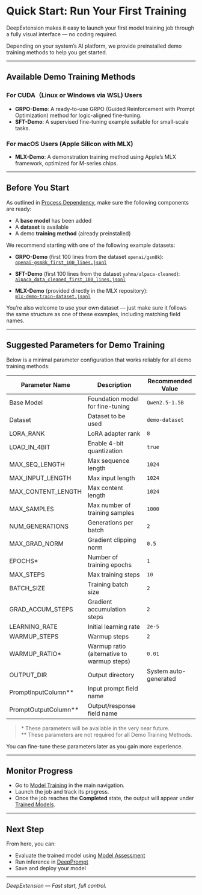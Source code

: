 # Quick Start: Run Your First Training

DeepExtension makes it easy to launch your first model training job through a fully visual interface — no coding required.

Depending on your system’s AI platform, we provide preinstalled demo training methods to help you get started.

---

## Available Demo Training Methods

### For CUDA（Linux or Windows via WSL) Users

- **GRPO-Demo**: A ready-to-use GRPO (Guided Reinforcement with Prompt Optimization) method for logic-aligned fine-tuning.
- **SFT-Demo**: A supervised fine-tuning example suitable for small-scale tasks.

### For macOS Users (Apple Silicon with MLX)

- **MLX-Demo**: A demonstration training method using Apple’s MLX framework, optimized for M-series chips.

---

## Before You Start

As outlined in [Process Dependency](tutorial-process-dependency.md), make sure the following components are ready:

- A **base model** has been added
- A **dataset** is available
- A demo **training method** (already preinstalled)

We recommend starting with one of the following example datasets:

- **GRPO-Demo** (first 100 lines from the dataset `openai/gsm8k`):  
  [`openai-gsm8k_first_100_lines.jsonl`](../assets/datasets/openai-gsm8k_first_100_lines.jsonl)

- **SFT-Demo** (first 100 lines from the dataset `yahma/alpaca-cleaned`):  
  [`alpaca_data_cleaned_first_100_lines.jsonl`](../assets/datasets/alpaca_data_cleaned_first_100_lines.jsonl)

- **MLX-Demo** (provided directly in the MLX repository):  
  [`mlx-demo-train-dataset.jsonl`](../assets/datasets/mlx-demo-train-dataset.jsonl)

You’re also welcome to use your own dataset — just make sure it follows the same structure as one of these examples, including matching field names.

---

## Suggested Parameters for Demo Training

Below is a minimal parameter configuration that works reliably for all demo training methods:

| **Parameter Name**        | **Description**                                      | **Recommended Value**         |
|---------------------------|------------------------------------------------------|--------------------------------|
| Base Model                | Foundation model for fine-tuning                     | `Qwen2.5-1.5B`                 |
| Dataset                   | Dataset to be used                                   | `demo-dataset`                |
| LORA_RANK                 | LoRA adapter rank                                    | `8`                            |
| LOAD_IN_4BIT              | Enable 4-bit quantization                            | `true`                         |
| MAX_SEQ_LENGTH            | Max sequence length                                  | `1024`                         |
| MAX_INPUT_LENGTH          | Max input length                                     | `1024`                         |
| MAX_CONTENT_LENGTH        | Max content length                                   | `1024`                         |
| MAX_SAMPLES               | Max number of training samples                       | `1000`                         |
| NUM_GENERATIONS           | Generations per batch                                | `2`                            |
| MAX_GRAD_NORM             | Gradient clipping norm                               | `0.5`                          |
| EPOCHS*                    | Number of training epochs                            | `1`                            |
| MAX_STEPS                 | Max training steps                                   | `10`                           |
| BATCH_SIZE                | Training batch size                                  | `2`                            |
| GRAD_ACCUM_STEPS          | Gradient accumulation steps                          | `2`                            |
| LEARNING_RATE             | Initial learning rate                                | `2e-5`                         |
| WARMUP_STEPS              | Warmup steps                                         | `2`                            |
| WARMUP_RATIO*              | Warmup ratio (alternative to warmup steps)           | `0.01`                         |
| OUTPUT_DIR                | Output directory                                     | System auto-generated          |
| PromptInputColumn**         | Input prompt field name                              |                         |
| PromptOutputColumn**        | Output/response field name                           |                         |

> \* These parameters will be available in the very near future.  
> \** These parameters are not required for all Demo Training Methods.

You can fine-tune these parameters later as you gain more experience.

 

---

## Monitor Progress

- Go to [Model Training](../user-guide/model-training.md) in the main navigation.
- Launch the job and track its progress.
- Once the job reaches the **Completed** state, the output will appear under [Trained Models](../user-guide/trained-models.md).

---

## Next Step

From here, you can:

- Evaluate the trained model using [Model Assessment](../user-guide/model-assessment.md)
- Run inference in [DeepPrompt](../user-guide/deep-prompt.md)
- Save and deploy your model

---

*DeepExtension — Fast start, full control.*
